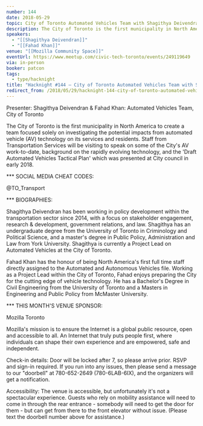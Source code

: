 ```yaml
---
number: 144
date: 2018-05-29
topic: City of Toronto Automated Vehicles Team with Shagithya Deivendran and Fahad Khan
description: The City of Toronto is the first municipality in North America to create a team focused solely on investigating the potential impacts from automated vehicle (AV) technology on its services and residents. Staff from Transportation Services will be visiting to speak on some of the City's AV work-to-date, background on the rapidly evolving technology, and the 'Draft Automated Vehicles Tactical Plan' which was presented at City council in early 2018.
speakers:
  - "[[Shagithya Deivendran]]"
  - "[[Fahad Khan]]"
venue: "[[Mozilla Community Space]]"
eventUrl: https://www.meetup.com/civic-tech-toronto/events/249119649
via: in-person
booker: patcon
tags:
  - type/hacknight
title: "Hacknight #144 – City of Toronto Automated Vehicles Team with Shagithya Deivendran and Fahad Khan"
redirect_from: /2018/05/29/hacknight-144-city-of-toronto-automated-vehicles-team-with-shagithya-deivendran-and-fahad-khan-with-shagithya-deivendran-fahad-khan/
---
```

Presenter: Shagithya Deivendran & Fahad Khan: Automated Vehicles Team, City of Toronto

The City of Toronto is the first municipality in North America to create a team focused solely on investigating the potential impacts from automated vehicle (AV) technology on its services and residents. Staff from Transportation Services will be visiting to speak on some of the City's AV work-to-date, background on the rapidly evolving technology, and the 'Draft Automated Vehicles Tactical Plan' which was presented at City council in early 2018.

*** SOCIAL MEDIA CHEAT CODES:

@TO_Transport 

*** BIOGRAPHIES:

Shagithya Deivendran has been working in policy development within the transportation sector since 2014, with a focus on stakeholder engagement, research & development, government relations, and law. Shagithya has an undergraduate degree from the University of Toronto in Criminology and Political Science, and a master's degree in Public Policy, Administration and Law from York University. Shagithya is currently a Project Lead on Automated Vehicles at the City of Toronto.

Fahad Khan has the honour of being North America's first full time staff directly assigned to the Automated and Autonomous Vehicles file. Working as a Project Lead within the City of Toronto, Fahad enjoys preparing the City for the cutting edge of vehicle technology. He has a Bachelor's Degree in Civil Engineering from the University of Toronto and a Masters in Engineering and Public Policy from McMaster University.

*** THIS MONTH'S VENUE SPONSOR:

Mozilla Toronto

Mozilla's mission is to ensure the Internet is a global public resource, open and accessible to all. An Internet that truly puts people first, where individuals can shape their own experience and are empowered, safe and independent.

Check-in details: Door will be locked after 7, so please arrive prior. RSVP and sign-in required. If you run into any issues, then please send a message to our "doorbell" at 780-652-2649 (780-6LAB-6IX), and the organizers will get a notification.

Accessibility: The venue is accessible, but unfortunately it's not a spectacular experience. Guests who rely on mobility assistance will need to come in through the rear entrance - somebody will need to get the door for them - but can get from there to the front elevator without issue. (Please text the doorbell number above for assistance.)
